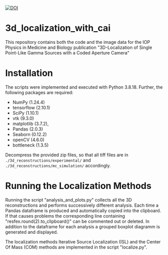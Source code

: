[![DOI](https://zenodo.org/badge/764083643.svg)](https://zenodo.org/doi/10.5281/zenodo.11449543)

# 3d_localization_with_cai
This repository contains both the code and the image data for the IOP Physics in Medicine and Biology publication "3D-Localization of Single Point-Like Gamma Sources with a Coded Aperture Camera"

# Installation
The scripts were implemented and executed with Python 3.8.18. Further, the following packages are required:
- NumPy (1.24.4)
- tensorflow (2.10.1)
- SciPy (1.10.1)
- vtk (9.3.0)
- matplotlib (3.7.2),
- Pandas (2.0.3)
- Seaborn (0.12.2)
- openCV (4.6.0)
- bottleneck (1.3.5)
	
Decompress the provided zip files, so that all tiff files are in `./3d_reconstructions/experimental/` and `./3d_reconstructions/mc_simulation/` accordingly.

# Running the Localization Methods
Running the script "analysis_and_plots.py" collects all the 3D reconstructions and performs successively different analysis. Each time a Pandas dataframe is produced and automatically copied into the clipboard. If that causes problems the corresponding line containing "resfex.round(2).to_clipboard()" can be commented out or deleted. In addition to the dataframe for each analysis a grouped boxplot diagramm is generated and displayed. 

The localization methods Iterative Source Localization (ISL) and the Center Of Mass (COM) methods are implemented in the script "localize.py". 
